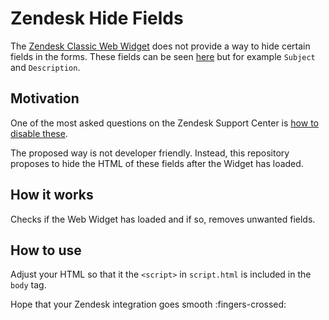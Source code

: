 # Zendesk Hide Fields

The [Zendesk Classic Web Widget](https://developer.zendesk.com/api-reference/widget/introduction/) does not provide a way to hide certain fields in the forms. These fields can be seen [here](https://support.zendesk.com/hc/en-us/articles/4408886739098-About-ticket-fields) but for example `Subject` and `Description`.

## Motivation

One of the most asked questions on the Zendesk Support Center is [how to disable these](https://support.zendesk.com/hc/en-us/articles/4408882841498-How-can-I-disable-the-subject-and-description-fields-from-the-request-form-).

The proposed way is not developer friendly. Instead, this repository proposes to hide the HTML of these fields after the Widget has loaded.

## How it works

Checks if the Web Widget has loaded and if so, removes unwanted fields.

## How to use

Adjust your HTML so that it the `<script>` in `script.html` is included in the `body` tag.

Hope that your Zendesk integration goes smooth :fingers-crossed:
